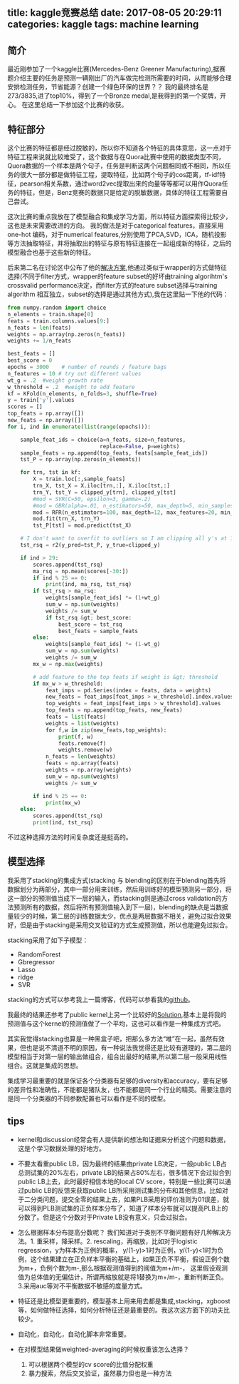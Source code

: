 title: kaggle竞赛总结
date: 2017-08-05 20:29:11
categories: kaggle
tags: machine learning
---
## 简介
最近刚参加了一个kaggle比赛(Mercedes-Benz Greener Manufacturing),据赛题介绍主要的任务是预测一辆刚出厂的汽车做完检测所需要的时间，从而能够合理安排检测任务，节省能源？创建一个绿色环保的世界？？
我的最终排名是 273/3835,进了top10%，得到了一个Bronze medal,是我得到的第一个奖牌，开心。
在这里总结一下参加这个比赛的收获。

##  特征部分
这个比赛的特征都是经过脱敏的，所以你不知道各个特征的具体意思，这一点对于特征工程来说就比较难受了，这个数据与在Quora比赛中使用的数据类型不同，Quora数据的一个样本是两个句子，任务是判断这两个问题相同或不相同，所以任务的很大一部分都是做特征工程，提取特征，比如两个句子的cos距离，tf-idf特征，pearson相关系数，通过word2vec提取出来的向量等等都可以用作Quora任务的特征，但是，Benz竞赛的数据只是给定的脱敏数据，具体的特征工程需要自己尝试。

这次比赛的重点我放在了模型融合和集成学习方面，所以特征方面探索得比较少，这也是未来需要改进的方向。
我的做法是对于categorical features，直接采用one-hot 编码，对于numerical features,分别使用了PCA,SVD，ICA，随机投影等方法抽取特征，并将抽取出的特征与原有特征连接在一起组成新的特征，之后的模型融合也基于这些新的特征。

后来第二名在讨论区中公布了他的[解决方案](https://www.kaggle.com/c/mercedes-benz-greener-manufacturing/discussion/36390),他通过类似于wrapper的方式做特征选择(不同于filter方式，wrapper的feature subset的好坏由training algorihtm's crossvalid performance决定，而filter方式的feature subset选择与training algorithm 相互独立，subset的选择是通过其他方式),我在这里贴一下他的代码：
```python
from numpy.random import choice
n_elements = train.shape[0]
feats = train.columns.values[9:]
n_feats = len(feats)
weights = np.array(np.zeros(n_feats))
weights += 1/n_feats

best_feats = []
best_score = 0
epochs = 3000    # number of rounds / feature bags
n_features = 10 # try out different values 
wt_g = .2  #weight growth rate
w_threshold = .2  #weight to add feature
kf = KFold(n_elements, n_folds=3, shuffle=True)
y = train['y'].values
scores = []
top_feats = np.array([])
new_feats = np.array([])
for i, ind in enumerate(list(range(epochs))):

    sample_feat_ids = choice(a=n_feats, size=n_features, 
                             replace=False, p=weights)
    sample_feats = np.append(top_feats, feats[sample_feat_ids])
    tst_P = np.array(np.zeros(n_elements))

    for trn, tst in kf: 
        X = train.loc[:,sample_feats]
        trn_X, tst_X = X.iloc[trn,:], X.iloc[tst,:]
        trn_Y, tst_Y = clipped_y[trn], clipped_y[tst]
        #mod = SVR(C=50, epsilon=3, gamma=.2)
        #mod = GBR(alpha=.01, n_estimators=50, max_depth=5, min_samples_leaf=15, subsample=.5, random_state=1776)
        mod = RFR(n_estimators=100, max_depth=12, max_features=20, min_samples_leaf=4, n_jobs=2, random_state=1776)
        mod.fit(trn_X, trn_Y)
        tst_P[tst] = mod.predict(tst_X)

    # I don't want to overfit to outliers so I am clipping all y's at 155
    tst_rsq = r2(y_pred=tst_P, y_true=clipped_y)

    if ind > 29:
        scores.append(tst_rsq)
        ma_rsq = np.mean(scores[-30:])
        if ind % 25 == 0:
            print(ind, ma_rsq, tst_rsq)
        if tst_rsq > ma_rsq:
            weights[sample_feat_ids] *= (1+wt_g)
            sum_w = np.sum(weights)
            weights /= sum_w
            if tst_rsq &gt; best_score:
                best_score = tst_rsq
                best_feats = sample_feats
        else:
            weights[sample_feat_ids] *= (1-wt_g)
            sum_w = np.sum(weights)
            weights /= sum_w
        mx_w = np.max(weights)

        # add feature to the top feats if weight is &gt; threshold
        if mx_w > w_threshold:
            feat_imps = pd.Series(index = feats, data = weights)
            new_feats = feat_imps[feat_imps > w_threshold].index.values
            top_weights = feat_imps[feat_imps > w_threshold].values
            top_feats = np.append(top_feats, new_feats)
            feats = list(feats)
            weights = list(weights)
            for f,w in zip(new_feats,top_weights):
                print(f, w)
                feats.remove(f)
                weights.remove(w)
            n_feats = len(weights)
            feats = np.array(feats)
            weights = np.array(weights)
            sum_w = np.sum(weights)
            weights /= sum_w

        if ind % 25 == 0: 
            print(mx_w)
    else:
        scores.append(tst_rsq)
        print(ind, tst_rsq)

```
不过这种选择方法的时间复杂度还是挺高的。
## 模型选择
我采用了stacking的集成方式(stacking 与 blending的区别在于blending首先将数据划分为两部分，其中一部分用来训练，然后用训练好的模型预测另一部分，将这一部分的预测值当成下一层的输入，而stacking则是通过cross validation的方法预测所有的数据，然后将所有预测值输入到下一层)，blending的缺点是当数据量较少的时候，第二层的训练数据太少，优点是两层数据不相关，避免过拟合效果好，但是由于stacking是采用交叉验证的方式生成预测值，所以也能避免过拟合。

stacking采用了如下子模型：
- RandomForest
- Gbregressor
- Lasso
- ridge
- SVR

stacking的方式可以参考我上一篇博客，代码可以参看我的[github](https://github.com/Matafight/Kaggle)。

我最终的结果还参考了public kernel上另一个比较好的[Solution](https://www.kaggle.com/hakeem/stacked-then-averaged-models-0-5697?scriptVersionId=1236940/code),基本上是将我的预测值与这个kernel的预测值做了一个平均，这也可以看作是一种集成方式吧。

其实我觉得stacking也算是一种黑盒子吧，把那么多方法“堆”在一起，虽然有效果，但也是说不清道不明的原因，有一种说法我觉得还是比较有道理的，第二层的模型相当于对第一层的输出做组合，组合出最好的结果,所以第二层一般采用线性组合。这就是集成的思想。

集成学习最重要的就是保证各个分类器有足够的diversity和accuracy，要有足够的差异性和准确性，不能都是猪队友，也不能都是同一个行业的精英。需要注意的是同一个分类器的不同参数配置也可以看作是不同的模型。







## tips

- kernel和discussion经常会有人提供新的想法和证据来分析这个问题和数据，这是个学习数据处理的好地方。

- 不要太看重public LB，因为最终的结果由private LB决定，一般public LB占总测试集的20%左右，private LB的结果占80%左右，很多情况下会过拟合到public LB上去，此时最好相信本地的local CV score，特别是一些比赛可以通过public LB的反馈来获取public LB所采用测试集的分布和其他信息，比如对于二分类问题，提交全零的结果上去，如果PLB采用的评价准则为01误差，就可以得到PLB测试集的正负样本分布了，知道了样本分布就可以提高PLB上的分数了。但是这个分数对于Private LB没有意义，只会过拟合。

- 怎么根据样本分布提高分数呢？
我们知道对于类别不平衡问题有好几种解决方法。1. 重采样，降采样。2. rescaling，再缩放，比如对于logistic regression，y为样本为正例的概率， y/(1-y)>1时为正例，y/(1-y)<1时为负例，这个结果建立在正负样本平衡的基础上，如果正负不平衡，假设正例个数为m+，负例个数为m-,那么根据观测值得到的阈值为m+/m-， 这里假设观测值为总体值的无偏估计，所谓再缩放就是将1替换为m+/m-，重新判断正负。3.采用auc等对不平衡数据不敏感的度量方式。

- 特征还是比模型更重要的，模型基本上用来用去都是集成,stacking，xgboost等，如何做特征选择，如何分析特征还是最重要的。我这次这方面下的功夫比较少。

- 自动化，自动化，自动化脚本非常重要。

- 在对模型结果做weighted-averaging的时候权重该怎么选择？
   1. 可以根据两个模型的cv score的比值分配权重
   2. 暴力搜索，然后交叉验证，虽然暴力但也是一种方法

